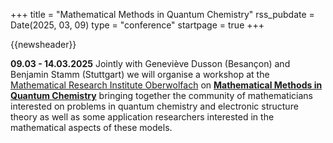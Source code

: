 +++
title       = "Mathematical Methods in Quantum Chemistry"
rss_pubdate = Date(2025, 03, 09)
type        = "conference"
startpage   = true
+++

{{newsheader}}

**09.03 - 14.03.2025** Jointly with Geneviève Dusson (Besançon) and Benjamin Stamm (Stuttgart)
we will organise a workshop at the [Mathematical Research Institute Oberwolfach](https://mfho.de)
on [**Mathematical Methods in Quantum Chemistry**](https://www.mfo.de/occasion/2511/) bringing
together the community of mathematicians interested on problems in quantum chemistry and
electronic structure theory as well as some application researchers interested in the
mathematical aspects of these models.
